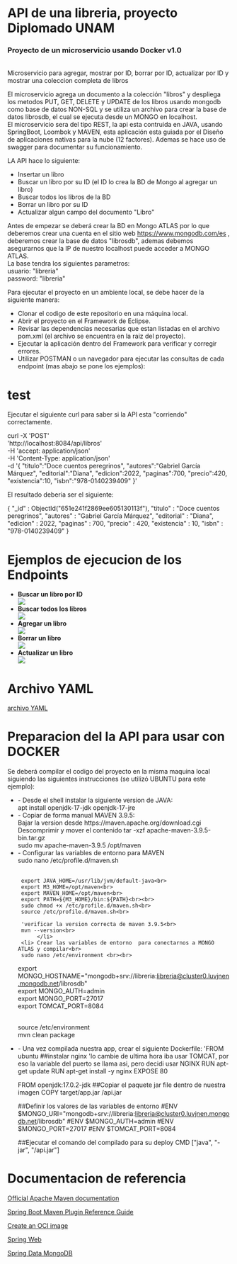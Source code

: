 # API de una libreria, proyecto Diplomado UNAM<br>
<h3>Proyecto de un microservicio usando Docker v1.0</h3><br>
Microservicio para agregar, mostrar por ID, borrar por ID, actualizar por ID  y mostrar una coleccion completa de libros

El microservicio agrega un documento a la colección "libros" y despliega los metodos PUT, GET, DELETE y UPDATE de los libros usando mongodb como base de datos NON-SQL y se utiliza un archivo para crear la base de datos librosdb, el cual se ejecuta desde un MONGO en localhost.<br>
El microservicio sera del tipo REST, la api esta contruida en JAVA, usando SpringBoot, Loombok y MAVEN, esta aplicación esta guiada por el Diseño de aplicaciones nativas para la
nube (12 factores). Ademas se hace uso de swagger para documentar su funcionamiento.

LA API hace lo siguiente:

* Insertar un libro
* Buscar un libro por su ID (el ID lo crea la BD de Mongo al agregar un libro)
* Buscar todos los libros de la BD
* Borrar un libro por su ID
* Actualizar algun campo del documento "Libro"

Antes de empezar se deberá  crear la BD en Mongo ATLAS por lo que deberemos crear una cuenta en el sitio web https://www.mongodb.com/es , deberemos crear
la base de datos "librosdb", ademas debemos asegurarnos que la IP de nuestro localhost puede acceder a MONGO ATLAS.<br>La base tendra los siguientes parametros:<br>
usuario: "libreria"<br>
password: "libreria"<br>

Para ejecutar el proyecto en un ambiente local, se debe hacer de la siguiente manera:

* Clonar el codigo de este repositorio en una máquina local.<br>
* Abrir el proyecto en el Framework de Eclipse.<br>
* Revisar las dependencias necesarias que estan listadas en el archivo pom.xml (el archivo se encuentra en la raiz del proyecto).<br>
* Ejecutar la aplicación dentro del Framework para verificar y corregir errores.<br>
* Utilizar POSTMAN o un navegador para ejecutar las consultas de cada endpoint (mas abajo se pone los ejemplos):<br>
     

# test
Ejecutar el siguiente curl para saber si la API esta "corriendo" correctamente.

curl -X 'POST' \
  'http://localhost:8084/api/libros' \
  -H 'accept: application/json' \
  -H 'Content-Type: application/json' \
  -d '{
    "titulo":"Doce cuentos peregrinos",
    "autores":"Gabriel García Márquez",
    "editorial":"Diana",
    "edicion":2022,
    "paginas":700,
    "precio":420,
    "existencia":10,
    "isbn":"978-0140239409"
}'    


 El resultado deberia ser el siguiente:
 
 { "_id" : ObjectId("651e241f2869ee605130113f"), "titulo" : "Doce cuentos peregrinos", "autores" : "Gabriel García Márquez", "editorial" : "Diana", "edicion" : 2022, "paginas" : 700, "precio" : 420, "existencia" : 10, "isbn" : "978-0140239409" }

# Ejemplos de ejecucion de los Endpoints
<ul>
     <li><strong>Buscar un libro por ID</strong></li>
<img src="https://github.com/OmarSanchezJ/modulo2/assets/82127842/f9439d76-bae0-42c2-8a38-eea15dd35303">
     <li><strong>Buscar todos los libros</strong></li>
     <img src="https://github.com/OmarSanchezJ/modulo2/assets/82127842/7415b56e-473d-4038-89b3-bc74480bd991">
     <li><strong>Agregar un libro</strong></li>
<img src="https://github.com/OmarSanchezJ/modulo2/assets/82127842/709ff815-cfd7-43dc-ae63-1072a6e0d93d">
     <li><strong>Borrar un libro</strong></li>
<img src="https://github.com/OmarSanchezJ/modulo2/assets/82127842/45e02aaa-6638-4d44-94aa-2083e166108f">
     <li><strong>Actualizar un libro</strong></li>
     <img src="https://github.com/OmarSanchezJ/modulo2/assets/82127842/b9326cbb-94f1-4e1f-b630-8bfbb86ec444">
</ul>

# Archivo YAML

<a href="api-docs.yaml">archivo YAML</a>

# Preparacion del la API para usar con DOCKER
Se deberá compilar el codigo del proyecto en la misma maquina local siguiendo las siguientes instrucciones (se utilizó UBUNTU para este ejemplo):
<ul>
     <li>- Desde el shell instalar la siguiente version de JAVA:<br>
          apt install openjdk-17-jdk openjdk-17-jre</li>
     <li>- Copiar de forma manual MAVEN 3.9.5:<br>
       Bajar la version desde  https://maven.apache.org/download.cgi<br>
       Descomprimir y mover el contenido 
          tar -xzf apache-maven-3.9.5-bin.tar.gz   <br>
          sudo mv apache-maven-3.9.5 /opt/maven
     </li>
     <li>- Configurar las variables de entorno para MAVEN<br>
     sudo nano /etc/profile.d/maven.sh<br><br>

     export JAVA_HOME=/usr/lib/jvm/default-java<br>
     export M3_HOME=/opt/maven<br>
     export MAVEN_HOME=/opt/maven<br>
     export PATH=${M3_HOME}/bin:${PATH}<br><br>
     sudo chmod +x /etc/profile.d/maven.sh<br>
     source /etc/profile.d/maven.sh<br>
     
     'verificar la version correcta de maven 3.9.5<br>
     mvn --version<br>
          </li>
     <li> Crear las variables de entorno  para conectarnos a MONGO ATLAS y compilar<br>
     sudo nano /etc/environment <br><br>

export MONGO_HOSTNAME="mongodb+srv://libreria:libreria@cluster0.luvjnen.mongodb.net/librosdb"<br>
export MONGO_AUTH=admin<br>
export MONGO_PORT=27017<br>
export TOMCAT_PORT=8084<br><br>

source /etc/environment<br>
mvn clean package
</li>
     <li>- Una vez compilada nuestra app, crear el siguiente Dockerfile:
'FROM ubuntu
##instalar nginx 'lo cambie de ultima hora iba usar TOMCAT, por eso la variable del puerto se llama asi, pero decidi usar NGINX
RUN apt-get update
RUN apt-get install -y nginx
EXPOSE 80

FROM openjdk:17.0.2-jdk
##Copiar el paquete jar file dentro de nuestra imagen
COPY target/app.jar /api.jar


##Definir los valores de las variables de entorno
#ENV $MONGO_URI="mongodb+srv://libreria:libreria@cluster0.luvjnen.mongodb.net/librosdb"
#ENV $MONGO_AUTH=admin
#ENV $MONGO_PORT=27017
#ENV $TOMCAT_PORT=8084

##Ejecutar el comando del compilado para su deploy
CMD ["java", "-jar", "/api.jar"]
     </li>
</ul>

# Documentacion de referencia
<a href="https://maven.apache.org/guides/index.html">Official Apache Maven documentation</a>

<a href="https://docs.spring.io/spring-boot/docs/2.7.15/maven-plugin/reference/htmlsingle/">Spring Boot Maven Plugin Reference Guide</a>

<a href="https://docs.spring.io/spring-boot/docs/2.7.15/maven-plugin/reference/htmlsingle/#build-image">Create an OCI image</a>

<a href="https://docs.spring.io/spring-boot/docs/2.7.15/reference/htmlsingle/index.html#web">Spring Web</a>

<a href="https://www.mongodb.com/compatibility/spring-boot">Spring Data MongoDB</a>
